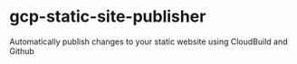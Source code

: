 # gcp-static-site-publisher

Automatically publish changes to your static website using CloudBuild and Github

